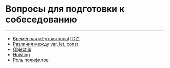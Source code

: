 # Вопросы для подготовки к собеседованию
____

- [Временная мёртвая зона(TDZ)](./questions/variables/TDZ.md)
- [Различия между var, let, const](/questions/variables/difference.md)
- [Object.is](/questions/Object/Object..is.md)
- [Hoisting](./questions/variables/hoisting.md)
- [Роль полифилов]()